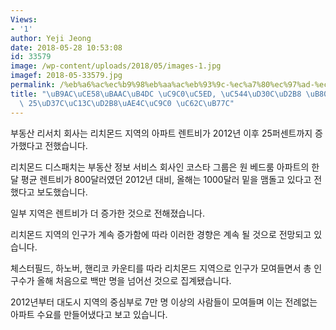 ```yaml
---
Views:
- '1'
author: Yeji Jeong
date: 2018-05-28 10:53:08
id: 33579
image: /wp-content/uploads/2018/05/images-1.jpg
imagef: 2018-05-33579.jpg
permalink: /%eb%a6%ac%ec%b9%98%eb%aa%ac%eb%93%9c-%ec%a7%80%ec%97%ad-%ec%95%84%ed%8c%8c%ed%8a%b8-%eb%a0%8c%ed%8a%b8%eb%b9%84-25%ed%8d%bc%ec%84%bc%ed%8a%b8%ea%b9%8c%ec%a7%80-%ec%98%ac%eb%9d%bc/
title: "\uB9AC\uCE58\uBAAC\uB4DC \uC9C0\uC5ED, \uC544\uD30C\uD2B8 \uB80C\uD2B8\uBE44\
  \ 25\uD37C\uC13C\uD2B8\uAE4C\uC9C0 \uC62C\uB77C"
---
```


부동산 리서치 회사는 리치몬드 지역의 아파트 렌트비가 2012년 이후 25퍼센트까지 증가했다고 전했습니다.

리치몬드 디스패치는 부동산 정보 서비스 회사인 코스타 그룹은 원 베드룸 아파트의 한달 평균 렌트비가 800달러였던 2012년 대비, 올해는 1000달러 밑을 맴돌고 있다고 전했다고 보도했습니다.

일부 지역은 렌트비가 더 증가한 것으로 전해졌습니다.

리치몬드 지역의 인구가 계속 증가함에 따라 이러한 경향은 계속 될 것으로 전망되고 있습니다.

체스터필드, 하노버, 핸리코 카운티를 따라 리치몬드 지역으로 인구가 모여들면서 총 인구수가 올해 처음으로 백만 명을 넘어선 것으로 집계됐습니다.

2012년부터 대도시 지역의 중심부로 7만 명 이상의 사람들이 모여들며 이는 전례없는 아파트 수요를 만들어냈다고 보고 있습니다.